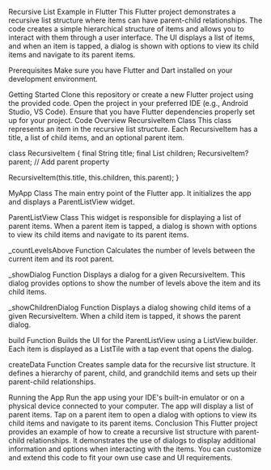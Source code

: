 Recursive List Example in Flutter
This Flutter project demonstrates a recursive list structure where items can have parent-child relationships. The code creates a simple hierarchical structure of items and allows you to interact with them through a user interface. The UI displays a list of items, and when an item is tapped, a dialog is shown with options to view its child items and navigate to its parent items.

Prerequisites
Make sure you have Flutter and Dart installed on your development environment.

Getting Started
Clone this repository or create a new Flutter project using the provided code.
Open the project in your preferred IDE (e.g., Android Studio, VS Code).
Ensure that you have Flutter dependencies properly set up for your project.
Code Overview
RecursiveItem Class
This class represents an item in the recursive list structure. Each RecursiveItem has a title, a list of child items, and an optional parent item.


class RecursiveItem {
  final String title;
  final List<RecursiveItem> children;
  RecursiveItem? parent; // Add parent property

  RecursiveItem(this.title, this.children, this.parent);
}

MyApp Class
The main entry point of the Flutter app. It initializes the app and displays a ParentListView widget.

ParentListView Class
This widget is responsible for displaying a list of parent items. When a parent item is tapped, a dialog is shown with options to view its child items and navigate to its parent items.

_countLevelsAbove Function
Calculates the number of levels between the current item and its root parent.

_showDialog Function
Displays a dialog for a given RecursiveItem. This dialog provides options to show the number of levels above the item and its child items.

_showChildrenDialog Function
Displays a dialog showing child items of a given RecursiveItem. When a child item is tapped, it shows the parent dialog.

build Function
Builds the UI for the ParentListView using a ListView.builder. Each item is displayed as a ListTile with a tap event that opens the dialog.

createData Function
Creates sample data for the recursive list structure. It defines a hierarchy of parent, child, and grandchild items and sets up their parent-child relationships.

Running the App
Run the app using your IDE's built-in emulator or on a physical device connected to your computer.
The app will display a list of parent items.
Tap on a parent item to open a dialog with options to view its child items and navigate to its parent items.
Conclusion
This Flutter project provides an example of how to create a recursive list structure with parent-child relationships. It demonstrates the use of dialogs to display additional information and options when interacting with the items. You can customize and extend this code to fit your own use case and UI requirements.